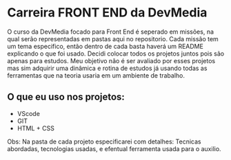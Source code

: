 # Carreira FRONT END da DevMedia
O curso da DevMedia focado para Front End é seperado em missões, na qual serão representadas em pastas aqui no repositorio.
Cada missão tem um tema especifico, então dentro de cada basta haverá um README explicando o que foi usado.
Decidi colocar todos os projetos juntos pois são apenas para estudos. Meu objetivo não é ser avaliado por esses projetos mas sim adquirir uma dinâmica e rotina de estudos já usando todas as ferramentas que na teoria usaria em um ambiente de trabalho.

## O que eu uso nos projetos:

- VScode
- GIT
- HTML + CSS


Obs: Na pasta de cada projeto especificarei com detalhes: Tecnicas abordadas, tecnologias usadas, e efentual ferramenta usada para o auxilio.
